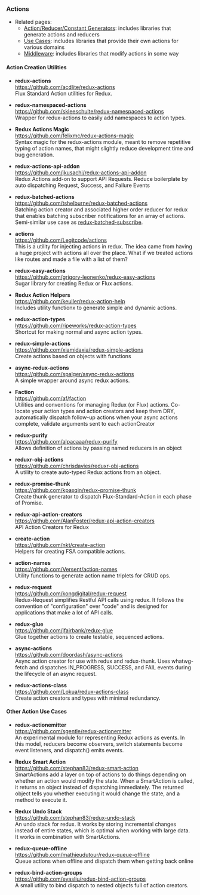 ### Actions

- Related pages:
  - [Action/Reducer/Constant Generators](action-reducer-generators.md): includes libraries that generate actions and reducers
  - [Use Cases](use-cases.md): includes libraries that provide their own actions for various domains
  - [Middleware](middleware.md): includes libraries that modify actions in some way


#### Action Creation Utilities

- **redux-actions**  
  https://github.com/acdlite/redux-actions  
  Flux Standard Action utilities for Redux.

- **redux-namespaced-actions**  
  https://github.com/skleeschulte/redux-namespaced-actions  
  Wrapper for redux-actions to easily add namespaces to action types.
  
- **Redux Actions Magic**  
  https://github.com/felixmc/redux-actions-magic  
  Syntax magic for the redux-actions module, meant to remove repetitive typing of action names, that might slightly reduce development time and bug generation.
  
- **redux-actions-api-addon**  
  https://github.com/jkusachi/redux-actions-api-addon  
  Redux Actions add-on to support API Requests.  Reduce boilerplate by auto dispatching Request, Success, and Failure Events

- **redux-batched-actions**  
  https://github.com/tshelburne/redux-batched-actions  
  Batching action creator and associated higher order reducer for redux that enables batching subscriber notifications for an array of actions.  Semi-similar use case as [redux-batched-subscribe](https://github.com/tappleby/redux-batched-subscribe).
  
- **actions**  
  https://github.com/Legitcode/actions  
  This is a utility for injecting actions in redux. The idea came from having a huge project with actions all over the place. What if we treated actions like routes and made a file with a list of them?
  
- **redux-easy-actions**  
  https://github.com/grigory-leonenko/redux-easy-actions  
  Sugar library for creating Redux or Flux actions.
  
- **Redux Action Helpers**  
  https://github.com/keuller/redux-action-help  
  Includes utility functionx to generate simple and dynamic actions.
  
- **redux-action-types**  
  https://github.com/ripeworks/redux-action-types  
  Shortcut for making normal and async action types.
  
- **redux-simple-actions**  
  https://github.com/xiamidaxia/redux-simple-actions  
  Create actions based on objects with functions
  
- **async-redux-actions**  
  https://github.com/spalger/async-redux-actions  
  A simple wrapper around async redux actions.
  
- **Faction**  
  https://github.com/af/faction  
  Utilities and conventions for managing Redux (or Flux) actions.  Co-locate your action types and action creators and keep them DRY, automatically dispatch follow-up actions when your async actions complete, validate arguments sent to each actionCreator
  
- **redux-purify**  
  https://github.com/alpacaaa/redux-purify  
  Allows definition of actions by passing named reducers in an object
  
- **reduxr-obj-actions**  
  https://github.com/chrisdavies/reduxr-obj-actions  
  A utility to create auto-typed Redux actions from an object.
  
- **redux-promise-thunk**  
  https://github.com/kpaxqin/redux-promise-thunk  
  Create thunk generator to dispatch Flux-Standard-Action in each phase of Promise.
  
- **redux-api-action-creators**  
  https://github.com/AlanFoster/redux-api-action-creators  
  API Action Creators for Redux
  
- **create-action**  
  https://github.com/nkt/create-action  
  Helpers for creating FSA compatible actions.
  
- **action-names**  
  https://github.com/Versent/action-names  
  Utility functions to generate action name triplets for CRUD ops.

- **redux-request**  
  https://github.com/kongdigital/redux-request  
  Redux-Request simplifies Restful API calls using redux. It follows the convention of "configuration" over "code" and is designed for applications that make a lot of API calls.
  
- **redux-glue**  
  https://github.com/jfairbank/redux-glue  
  Glue together actions to create testable, sequenced actions.
  
- **async-actions**  
  https://github.com/doordash/async-actions  
  Async action creator for use with redux and redux-thunk. Uses whatwg-fetch and dispatches IN_PROGRESS, SUCCESS, and FAIL events during the lifecycle of an async request.
  
- **redux-actions-class**  
  https://github.com/Lokua/redux-actions-class  
  Create action creators and types with minimal redundancy.
  
#### Other Action Use Cases  
  
- **redux-actionemitter**  
  https://github.com/sgentle/redux-actionemitter  
  An experimental module for representing Redux actions as events. In this model, reducers become observers, switch statements become event listeners, and dispatch() emits events.
  
- **Redux Smart Action**  
  https://github.com/stephan83/redux-smart-action  
  SmartActions add a layer on top of actions to do things depending on whether an action would modify the state. When a SmartAction is called, it returns an object instead of dispatching immediately. The returned object tells you whether executing it would change the state, and a method to execute it.
  
- **Redux Undo Stack**  
  https://github.com/stephan83/redux-undo-stack  
  An undo stack for redux. It works by storing incremental changes instead of entire states, which is optimal when working with large data. It works in combination with SmartActions.
  
- **redux-queue-offline**  
  https://github.com/mathieudutour/redux-queue-offline  
  Queue actions when offline and dispatch them when getting back online
  
- **redux-bind-action-groups**  
  https://github.com/eyasliu/redux-bind-action-groups  
  A small utility to bind dispatch to nested objects full of action creators.

